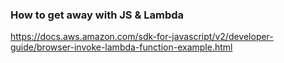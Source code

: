 ### How to get away with JS & Lambda
https://docs.aws.amazon.com/sdk-for-javascript/v2/developer-guide/browser-invoke-lambda-function-example.html
